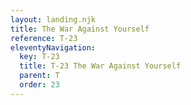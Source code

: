 ```yaml
---
layout: landing.njk
title: The War Against Yourself
reference: T-23 
eleventyNavigation:
  key: T-23
  title: T-23 The War Against Yourself
  parent: T
  order: 23
---
```

